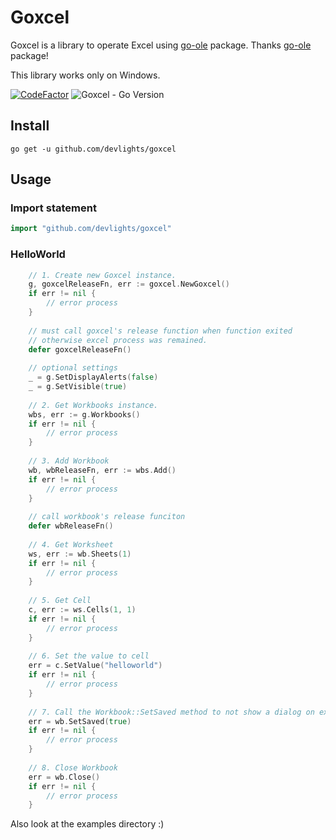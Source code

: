# Goxcel

Goxcel is a library to operate Excel using [go-ole](https://github.com/go-ole/go-ole) package. Thanks [go-ole](https://github.com/go-ole/go-ole) package! 

This library works only on Windows.

[![CodeFactor](https://www.codefactor.io/repository/github/devlights/goxcel/badge)](https://www.codefactor.io/repository/github/devlights/goxcel)
![Goxcel - Go Version](https://img.shields.io/badge/go-1.13-blue.svg)

## Install

```shell script
go get -u github.com/devlights/goxcel
```

## Usage

### Import statement

```go
import "github.com/devlights/goxcel"
```

### HelloWorld

```go
    // 1. Create new Goxcel instance.
    g, goxcelReleaseFn, err := goxcel.NewGoxcel()
    if err != nil {
        // error process
    }
    
    // must call goxcel's release function when function exited
    // otherwise excel process was remained.
    defer goxcelReleaseFn()
    
    // optional settings
    _ = g.SetDisplayAlerts(false)
    _ = g.SetVisible(true)
    
    // 2. Get Workbooks instance.
    wbs, err := g.Workbooks()
    if err != nil {
        // error process
    }
    
    // 3. Add Workbook
    wb, wbReleaseFn, err := wbs.Add()
    if err != nil {
        // error process
    }
    
    // call workbook's release funciton
    defer wbReleaseFn()
    
    // 4. Get Worksheet
    ws, err := wb.Sheets(1)
    if err != nil {
        // error process
    }
    
    // 5. Get Cell
    c, err := ws.Cells(1, 1)
    if err != nil {
        // error process
    }
    
    // 6. Set the value to cell
    err = c.SetValue("helloworld")
    if err != nil {
        // error process
    }
    
    // 7. Call the Workbook::SetSaved method to not show a dialog on exit
    err = wb.SetSaved(true)
    if err != nil {
        // error process
    }
    
    // 8. Close Workbook
    err = wb.Close()
    if err != nil {
        // error process
    }
```

Also look at the examples directory :)


